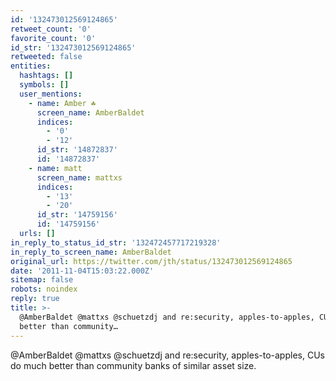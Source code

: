 ```yaml
---
id: '132473012569124865'
retweet_count: '0'
favorite_count: '0'
id_str: '132473012569124865'
retweeted: false
entities:
  hashtags: []
  symbols: []
  user_mentions:
    - name: Amber ☘️
      screen_name: AmberBaldet
      indices:
        - '0'
        - '12'
      id_str: '14872837'
      id: '14872837'
    - name: matt
      screen_name: mattxs
      indices:
        - '13'
        - '20'
      id_str: '14759156'
      id: '14759156'
  urls: []
in_reply_to_status_id_str: '132472457717219328'
in_reply_to_screen_name: AmberBaldet
original_url: https://twitter.com/jth/status/132473012569124865
date: '2011-11-04T15:03:22.000Z'
sitemap: false
robots: noindex
reply: true
title: >-
  @AmberBaldet @mattxs @schuetzdj and re:security, apples-to-apples, CUs do much
  better than community…
---
```


@AmberBaldet @mattxs @schuetzdj and re:security, apples-to-apples, CUs do much better than community banks of similar asset size.